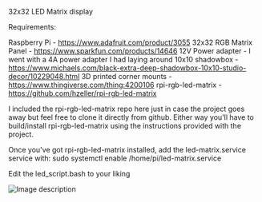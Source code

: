 32x32 LED Matrix display

Requirements:

Raspberry Pi - https://www.adafruit.com/product/3055
32x32 RGB Matrix Panel - https://www.sparkfun.com/products/14646
12V Power adapter - I went with a 4A power adapter I had laying around
10x10 shadowbox - https://www.michaels.com/black-extra-deep-shadowbox-10x10-studio-decor/10229048.html
3D printed corner mounts - https://www.thingiverse.com/thing:4200106
rpi-rgb-led-matrix - https://github.com/hzeller/rpi-rgb-led-matrix

I included the rpi-rgb-led-matrix repo here just in case the project goes away but feel free to clone it directly from github. Either way you'll have to build/install rpi-rgb-led-matrix using the instructions provided with the project.

Once you've got rpi-rgb-led-matrix installed, add the led-matrix.service service with:
sudo systemctl enable /home/pi/led-matrix.service

Edit the led_script.bash to your liking

![Image description](https://lh3.googleusercontent.com/HhpxGvmw7vmEbX8zxnuxBtZDYuEHyW6twBPieB6tmW3tL-B6edxm3uFcogYKzpSlKJDICxD7bXlx4miF-zojeMUuPn8M9yUf27J6eJOMIF1HmJD2jX9tQwEg5lGQFTIG3xgQck9XHUc=w530-h706-no)
